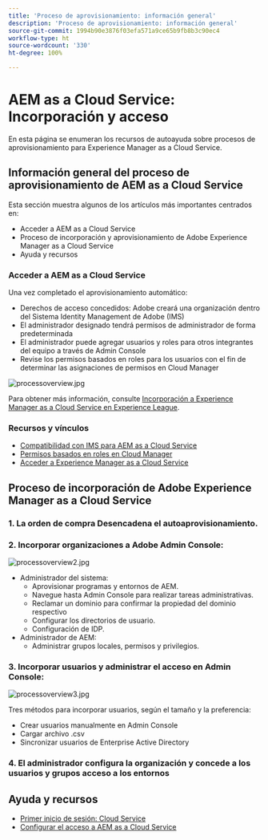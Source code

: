 ```yaml
---
title: 'Proceso de aprovisionamiento: información general'
description: 'Proceso de aprovisionamiento: información general'
source-git-commit: 1994b90e3876f03efa571a9ce65b9fb8b3c90ec4
workflow-type: ht
source-wordcount: '330'
ht-degree: 100%

---
```



# AEM as a Cloud Service: Incorporación y acceso

En esta página se enumeran los recursos de autoayuda sobre procesos de aprovisionamiento para Experience Manager as a Cloud Service.

## Información general del proceso de aprovisionamiento de AEM as a Cloud Service

Esta sección muestra algunos de los artículos más importantes centrados en:

* Acceder a AEM as a Cloud Service
* Proceso de incorporación y aprovisionamiento de Adobe Experience Manager as a Cloud Service
* Ayuda y recursos


### Acceder a AEM as a Cloud Service

Una vez completado el aprovisionamiento automático:

* Derechos de acceso concedidos: Adobe creará una organización dentro del Sistema Identity Management de Adobe (IMS)
* El administrador designado tendrá permisos de administrador de forma predeterminada
* El administrador puede agregar usuarios y roles para otros integrantes del equipo a través de Admin Console
* Revise los permisos basados en roles para los usuarios con el fin de determinar las asignaciones de permisos en Cloud Manager

![processoverview.jpg](assets/processOverview.jpg)


Para obtener más información, consulte [Incorporación a Experience Manager as a Cloud Service en Experience League](https://experienceleague.adobe.com/docs/experience-manager-cloud-service/onboarding/home.html?lang=es).

### Recursos y vínculos

* [Compatibilidad con IMS para AEM as a Cloud Service](https://experienceleague.adobe.com/docs/experience-manager-cloud-service/security/ims-support.html?lang=es)
* [Permisos basados en roles en Cloud Manager](https://experienceleague.adobe.com/docs/experience-manager-cloud-service/onboarding/what-is-required/role-based-permissions.html?lang=es#what-is-required)
* [Acceder a Experience Manager as a Cloud Service](https://experienceleague.adobe.com/docs/experience-manager-cloud-service/onboarding/getting-access/navigation.html?lang=es#getting-access)


## Proceso de incorporación de Adobe Experience Manager as a Cloud Service

### 1. La orden de compra Desencadena el autoaprovisionamiento.

### 2. Incorporar organizaciones a Adobe Admin Console:

![processoverview2.jpg](assets/processOverview2.jpg)

* Administrador del sistema:
   * Aprovisionar programas y entornos de AEM.
   * Navegue hasta Admin Console para realizar tareas administrativas.
   * Reclamar un dominio para confirmar la propiedad del dominio respectivo
   * Configurar los directorios de usuario.
   * Configuración de IDP.
* Administrador de AEM:
   * Administrar grupos locales, permisos y privilegios.

### 3. Incorporar usuarios y administrar el acceso en Admin Console:

![processoverview3.jpg](assets/processOverview3.jpg)

Tres métodos para incorporar usuarios, según el tamaño y la preferencia:
* Crear usuarios manualmente en Admin Console
* Cargar archivo .csv
* Sincronizar usuarios de Enterprise Active Directory

### 4. El administrador configura la organización y concede a los usuarios y grupos acceso a los entornos

## Ayuda y recursos

* [Primer inicio de sesión: Cloud Service](/help/journey-onboarding/sysadmin/learning-path-aem-users.md)
* [Configurar el acceso a AEM as a Cloud Service](https://experienceleague.adobe.com/docs/experience-manager-learn/cloud-service/accessing/overview.html?lang=es#accessing)
